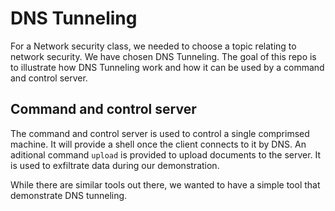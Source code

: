# DNS Tunneling

For a Network security class, we needed to choose a topic relating to network security.
We have chosen DNS Tunneling. The goal of this repo is to illustrate how DNS Tunneling
work and how it can be used by a command and control server.

## Command and control server
The command and control server is used to control a single comprimsed machine. It will 
provide a shell once the client connects to it by DNS. An aditional command `upload` is
provided to upload documents to the server. It is used to exfiltrate data during our
demonstration.

While there are similar tools out there, we wanted to have a simple tool that demonstrate
DNS tunneling.